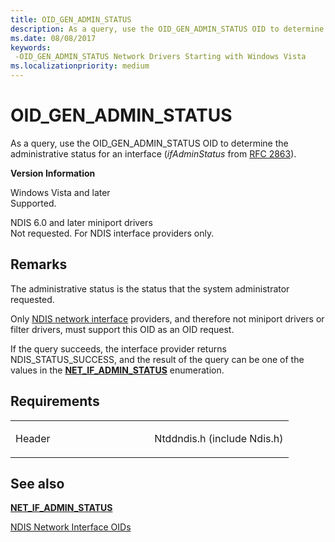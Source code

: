 ```yaml
---
title: OID_GEN_ADMIN_STATUS
description: As a query, use the OID_GEN_ADMIN_STATUS OID to determine the administrative status for an interface (ifAdminStatus from RFC 2863).
ms.date: 08/08/2017
keywords: 
 -OID_GEN_ADMIN_STATUS Network Drivers Starting with Windows Vista
ms.localizationpriority: medium
---
```


# OID\_GEN\_ADMIN\_STATUS


As a query, use the OID\_GEN\_ADMIN\_STATUS OID to determine the administrative status for an interface (*ifAdminStatus* from [RFC 2863](https://go.microsoft.com/fwlink/p/?linkid=84054)).

**Version Information**

<a href="" id="windows-vista-and-later"></a>Windows Vista and later  
Supported.

<a href="" id="ndis-6-0-and-later-miniport-drivers"></a>NDIS 6.0 and later miniport drivers  
Not requested. For NDIS interface providers only.

## Remarks

The administrative status is the status that the system administrator requested.

Only [NDIS network interface](./ndis-network-interfaces2.md) providers, and therefore not miniport drivers or filter drivers, must support this OID as an OID request.

If the query succeeds, the interface provider returns NDIS\_STATUS\_SUCCESS, and the result of the query can be one of the values in the [**NET\_IF\_ADMIN\_STATUS**](/windows/win32/api/ifdef/ne-ifdef-net_if_admin_status) enumeration.

## Requirements

<table>
<colgroup>
<col width="50%" />
<col width="50%" />
</colgroup>
<tbody>
<tr class="odd">
<td><p>Header</p></td>
<td>Ntddndis.h (include Ndis.h)</td>
</tr>
</tbody>
</table>

## See also


[**NET\_IF\_ADMIN\_STATUS**](/windows/win32/api/ifdef/ne-ifdef-net_if_admin_status)

[NDIS Network Interface OIDs](./ndis-network-interface-oids.md)

 

